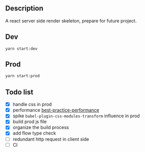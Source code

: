## Description
A react server side render skeleton, prepare for future project.

## Dev
```$xslt
yarn start:dev
```

## Prod
```bash
yarn start:prod
```

## Todo list

- [x] handle css in prod
- [x] performance [best-practice-performance](https://expressjs.com/en/advanced/best-practice-performance.html)
- [x] spike `babel-plugin-css-modules-transform` influence in prod
- [x] build prod js file
- [x] organize the build process
- [x] add flow type check
- [ ] redundant http request in client side
- [ ] CI